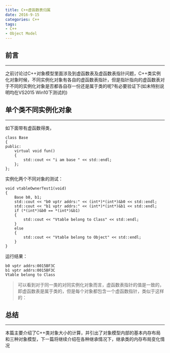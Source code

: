 ```yaml
---
title: C++虚函数表归属
date: 2016-9-15
categories: C++
tags:
- C++
- Object Model
---
```


## 前言
---
之前讨论过C++对象模型里面涉及到虚函数表及虚函数表指针问题，C++类实例化对象时候，不同实例化对象有各自的虚函数表指针，但是指针指向的虚函数表对于不同的实例化对象是否都各自存一份还是属于类的呢?有必要验证下(如未特别说明均在VS2015 Win10下测试的)

<!--more-->

## 单个类不同实例化对象
---

如下面带有虚函数得类，
```
class Base
{
public:
    virtual void fun() 
    {
        std::cout << "i am base " << std::endl;
    };
};
```

实例化两个不同对象的测试：
```
void vtableOwnerTest1(void)
{
    Base b0, b1;
    std::cout << "b0 vptr addrs:" << (int*)*(int*)&b0 << std::endl;
    std::cout << "b1 vptr addrs:" << (int*)*(int*)&b1 << std::endl;
    if (*(int*)&b0 == *(int*)&b1)
    {
        std::cout << "Vtable belong to Class" << std::endl;
    }
    else
    {
        std::cout << "Vtable belong to Object" << std::endl;
    }
}
```

运行结果：

    b0 vptr addrs:0015BF3C
    b1 vptr addrs:0015BF3C
    Vtable belong to Class

>可以看到对于同一类的对同实例化对象而言，虚函数表指针的值是一致的，即虚函数表是属于类的，但是每个对象都包含一个虚函数指针，类似于这样的：


## 总结
---

本篇主要介绍了C++类对象大小的计算，并引出了对象模型内部的基本内存布局和三种对象模型，下一篇将继续介绍在各种继承情况下，继承类的内存布局变化情况




